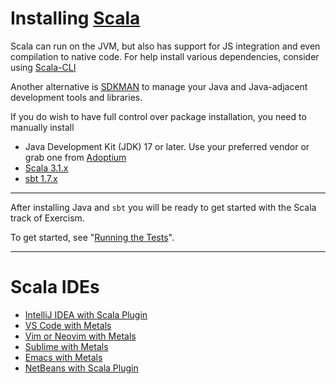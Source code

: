 # Installing [Scala](http://www.scala-lang.org)

Scala can run on the JVM, but also has support for JS integration and even compilation to native code.
For help install various dependencies, consider using [Scala-CLI](https://scala-cli.virtuslab.org/)

Another alternative is [SDKMAN](https://sdkman.io/)
to manage your Java and Java-adjacent development tools and libraries.

If you do wish to have full control over package installation, you need to manually install

* Java Development Kit (JDK) 17 or later. Use your preferred vendor or grab one from [Adoptium](https://adoptium.net/)
* [Scala 3.1.x](https://www.scala-lang.org/download/)
* [sbt 1.7.x](https://www.scala-sbt.org/download.html)



---

After installing Java and `sbt` you will be ready to get started with the Scala track of Exercism.

To get started, see "[Running the Tests](https://exercism.org/docs/tracks/scala/tests)".

---

# Scala IDEs

* [IntelliJ IDEA with Scala Plugin](https://www.jetbrains.com/idea/)
* [VS Code with Metals](https://scalameta.org/metals/docs/editors/vscode)
* [Vim or Neovim with Metals](https://scalameta.org/metals/docs/editors/vim)
* [Sublime with Metals](https://scalameta.org/metals/docs/editors/sublime)
* [Emacs with Metals](https://scalameta.org/metals/docs/editors/emacs)
* [NetBeans with Scala Plugin](https://netbeans.org/)

